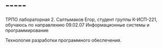 # -----
ТРПО лабораторная 2.
Салтымаков Егор, студент группы К-ИСП-221, обучаюсь по направлению 09.02.07 Информационные системы и программирование 

Технология разработки программного обеспечения.
